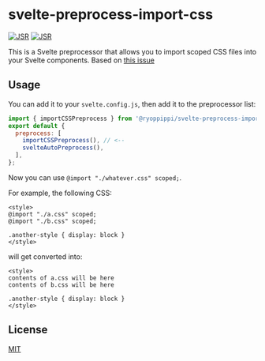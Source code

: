 # svelte-preprocess-import-css

[![JSR](https://jsr.io/badges/@ryoppippi/svelte-preprocess-import-css)](https://jsr.io/@ryoppippi/svelte-preprocess-import-css)
[![JSR](https://jsr.io/badges/@ryoppippi/svelte-preprocess-import-css/score)](https://jsr.io/@ryoppippi/svelte-preprocess-import-css)

This is a Svelte preprocessor that allows you to import scoped CSS files into your Svelte components.
Based on [this issue](https://github.com/sveltejs/svelte/issues/7125#issuecomment-1528965643)

## Usage

You can add it to your `svelte.config.js`, then add it to the preprocessor list:

```js
import { importCSSPreprocess } from '@ryoppippi/svelte-preprocess-import-css';
export default {
  preprocess: [
    importCSSPreprocess(), // <--
    svelteAutoPreprocess(),
  ],
};
```

Now you can use `@import "./whatever.css" scoped;`.

For example, the following CSS:

```svelte
<style>
@import "./a.css" scoped;
@import "./b.css" scoped;

.another-style { display: block }
</style>
```

will get converted into:

```svelte
<style>
contents of a.css will be here
contents of b.css will be here

.another-style { display: block }
</style>
```

## License
[MIT](./LICENSE)
